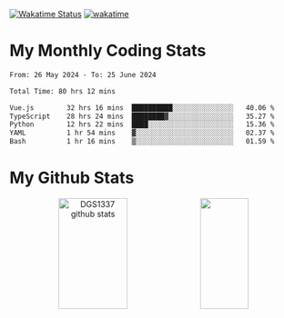 [![Wakatime Status](https://github.com/noopurphalak/noopurphalak/workflows/wakatime-status-update/badge.svg)](https://github.com/noopurphalak/noopurphalak/actions/workflows/main.yml)
[![wakatime](https://wakatime.com/badge/user/80ace140-ef40-4fdd-b8ed-f3be3d2e1aea.svg)](https://wakatime.com/@80ace140-ef40-4fdd-b8ed-f3be3d2e1aea)

# My Monthly Coding Stats

<!--START_SECTION:waka-->

```txt
From: 26 May 2024 - To: 25 June 2024

Total Time: 80 hrs 12 mins

Vue.js        32 hrs 16 mins  ██████████░░░░░░░░░░░░░░░   40.06 %
TypeScript    28 hrs 24 mins  ████████▓░░░░░░░░░░░░░░░░   35.27 %
Python        12 hrs 22 mins  ████░░░░░░░░░░░░░░░░░░░░░   15.36 %
YAML          1 hr 54 mins    ▓░░░░░░░░░░░░░░░░░░░░░░░░   02.37 %
Bash          1 hr 16 mins    ▒░░░░░░░░░░░░░░░░░░░░░░░░   01.59 %
```

<!--END_SECTION:waka-->

# My Github Stats
<div style="text-align: center;">
  <img width="49%" height="195px" src="https://github-readme-stats-sigma-five.vercel.app/api?username=noopurphalak&show_icons=true&count_private=true&hide_border=true&title_color=ecf2f8&icon_color=0d1117&text_color=FFFFFF&bg_color=0d1117" alt="DGS1337 github stats" />
  <img width="41%" height="195px" src="https://github-readme-stats-sigma-five.vercel.app/api/top-langs/?username=noopurphalak&layout=compact&hide_border=true&title_color=ecf2f8&text_color=FFFFFF&bg_color=0d1117" />
</div>
